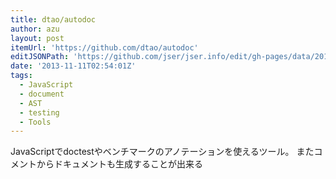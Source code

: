 ```yaml
---
title: dtao/autodoc
author: azu
layout: post
itemUrl: 'https://github.com/dtao/autodoc'
editJSONPath: 'https://github.com/jser/jser.info/edit/gh-pages/data/2013/11/index.json'
date: '2013-11-11T02:54:01Z'
tags:
  - JavaScript
  - document
  - AST
  - testing
  - Tools
---
```

JavaScriptでdoctestやベンチマークのアノテーションを使えるツール。
またコメントからドキュメントも生成することが出来る
